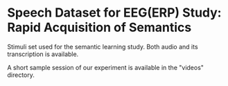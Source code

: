 # Speech Dataset for EEG(ERP) Study: Rapid Acquisition of Semantics
Stimuli set used for the semantic learning study.
Both audio and its transcription is available.

A short sample session of our experiment is available in the "videos" directory.
